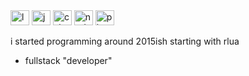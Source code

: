 <div>
  <img alt="lua" width=30 height=24 src="https://cdn.jsdelivr.net/gh/devicons/devicon@latest/icons/lua/lua-plain.svg">
  <img alt="javascript" width=30 height=24 src="https://cdn.jsdelivr.net/gh/devicons/devicon@latest/icons/javascript/javascript-plain.svg">
  <img alt="csharp" width=30 height=24 src="https://cdn.jsdelivr.net/gh/devicons/devicon@latest/icons/csharp/csharp-plain.svg">
  <img alt="nodejs" width=30 height=24 src="https://cdn.jsdelivr.net/gh/devicons/devicon@latest/icons/nodejs/nodejs-original.svg">
  <img alt="php" width=30 height=24 src="https://cdn.jsdelivr.net/gh/devicons/devicon@latest/icons/php/php-plain.svg">
</div>

i started programming around 2015ish starting with rlua
- fullstack "developer"
